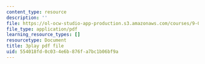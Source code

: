 ```yaml
---
content_type: resource
description: ''
file: https://ol-ocw-studio-app-production.s3.amazonaws.com/courses/9-00sc-introduction-to-psychology-fall-2011/554018fd0c034e6b876fa7bc1b06bf9a_SXzdOK_J-xE.pdf
file_type: application/pdf
learning_resource_types: []
resourcetype: Document
title: 3play pdf file
uid: 554018fd-0c03-4e6b-876f-a7bc1b06bf9a
---
```

